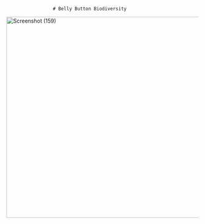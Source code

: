                     # Belly Button Biodiversity


<img width="527" alt="Screenshot (159)" src="https://user-images.githubusercontent.com/102890151/174463938-c1f7e5cf-0243-4e4c-b72d-00be800b18d1.png">
